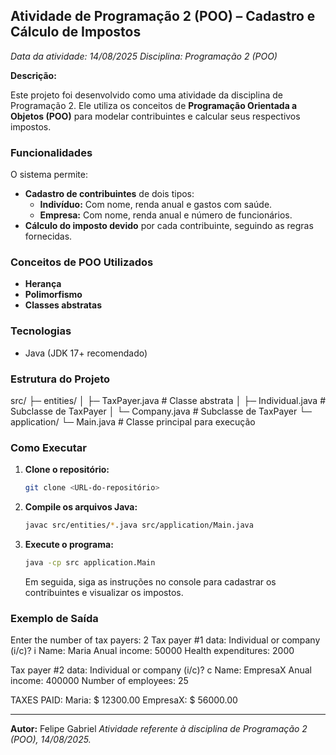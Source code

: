 ## Atividade de Programação 2 (POO) – Cadastro e Cálculo de Impostos

*Data da atividade: 14/08/2025*
*Disciplina: Programação 2 (POO)*

**Descrição:**

Este projeto foi desenvolvido como uma atividade da disciplina de Programação 2. Ele utiliza os conceitos de **Programação Orientada a Objetos (POO)** para modelar contribuintes e calcular seus respectivos impostos.

### Funcionalidades

O sistema permite:

* **Cadastro de contribuintes** de dois tipos:
    * **Indivíduo:** Com nome, renda anual e gastos com saúde.
    * **Empresa:** Com nome, renda anual e número de funcionários.
* **Cálculo do imposto devido** por cada contribuinte, seguindo as regras fornecidas.

### Conceitos de POO Utilizados

* **Herança**
* **Polimorfismo**
* **Classes abstratas**

### Tecnologias

* Java (JDK 17+ recomendado)

### Estrutura do Projeto

src/
├─ entities/
│  ├─ TaxPayer.java        # Classe abstrata
│  ├─ Individual.java      # Subclasse de TaxPayer
│  └─ Company.java         # Subclasse de TaxPayer
└─ application/
└─ Main.java            # Classe principal para execução


### Como Executar

1.  **Clone o repositório:**
    ```bash
    git clone <URL-do-repositório>
    ```

2.  **Compile os arquivos Java:**
    ```bash
    javac src/entities/*.java src/application/Main.java
    ```

3.  **Execute o programa:**
    ```bash
    java -cp src application.Main
    ```
    Em seguida, siga as instruções no console para cadastrar os contribuintes e visualizar os impostos.

### Exemplo de Saída

Enter the number of tax payers: 2
Tax payer #1 data:
Individual or company (i/c)? i
Name: Maria
Anual income: 50000
Health expenditures: 2000

Tax payer #2 data:
Individual or company (i/c)? c
Name: EmpresaX
Anual income: 400000
Number of employees: 25

TAXES PAID:
Maria: $ 12300.00
EmpresaX: $ 56000.00


---

**Autor:** Felipe Gabriel
*Atividade referente à disciplina de Programação 2 (POO), 14/08/2025.*
